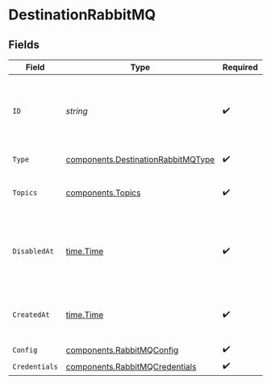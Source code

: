 # DestinationRabbitMQ


## Fields

| Field                                                                                    | Type                                                                                     | Required                                                                                 | Description                                                                              | Example                                                                                  |
| ---------------------------------------------------------------------------------------- | ---------------------------------------------------------------------------------------- | ---------------------------------------------------------------------------------------- | ---------------------------------------------------------------------------------------- | ---------------------------------------------------------------------------------------- |
| `ID`                                                                                     | *string*                                                                                 | :heavy_check_mark:                                                                       | Control plane generated ID or user provided ID for the destination.                      | des_12345                                                                                |
| `Type`                                                                                   | [components.DestinationRabbitMQType](../../models/components/destinationrabbitmqtype.md) | :heavy_check_mark:                                                                       | Type of the destination.                                                                 | rabbitmq                                                                                 |
| `Topics`                                                                                 | [components.Topics](../../models/components/topics.md)                                   | :heavy_check_mark:                                                                       | "*" or an array of enabled topics.                                                       | *                                                                                        |
| `DisabledAt`                                                                             | [time.Time](https://pkg.go.dev/time#Time)                                                | :heavy_check_mark:                                                                       | ISO Date when the destination was disabled, or null if enabled.                          | <nil>                                                                                    |
| `CreatedAt`                                                                              | [time.Time](https://pkg.go.dev/time#Time)                                                | :heavy_check_mark:                                                                       | ISO Date when the destination was created.                                               | 2024-01-01T00:00:00Z                                                                     |
| `Config`                                                                                 | [components.RabbitMQConfig](../../models/components/rabbitmqconfig.md)                   | :heavy_check_mark:                                                                       | N/A                                                                                      |                                                                                          |
| `Credentials`                                                                            | [components.RabbitMQCredentials](../../models/components/rabbitmqcredentials.md)         | :heavy_check_mark:                                                                       | N/A                                                                                      |                                                                                          |